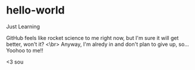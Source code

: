 # hello-world
Just Learning

GitHub feels like rocket science to me right now, but I'm sure it will get better, won't it?
<\br>
Anyway, I'm alredy in and don't plan to give up, so... Yoohoo to me!!

<3
sou

